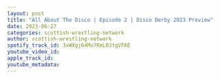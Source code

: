 ```yaml
---
layout: post
title: "All About The Disco | Episode 2 | Disco Derby 2023 Preview"
date: 2023-06-27
categories: scottish-wrestling-network
author: scottish-wrestling-network
spotify_track_id: 3xWXgj64Mu7RmL03tgVFAE
youtube_video_id: 
apple_track_id: 
youtube_metadata: 
---
```

